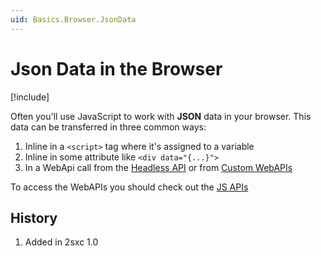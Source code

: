 ```yaml
---
uid: Basics.Browser.JsonData
---
```


# Json Data in the Browser

[!include[](~/pages/basics/stack/_shared-float-summary.md)]
<style>
  .context-box-summary .format-json-headless, 
  .context-box-summary .show-js, 
  .context-box-summary .interact-2sxc { visibility: visible; }
</style>

Often you'll use JavaScript to work with **JSON** data in your browser. 
This data can be transferred in three common ways:

1. Inline in a `<script>` tag where it's assigned to a variable
1. Inline in some attribute like `<div data="{...}">`
1. In a WebApi call from the [Headless API](xref:WebApi.Headless.Index) or from [Custom WebAPIs](xref:NetCode.WebApi.Index)

To access the WebAPIs you should check out the [JS APIs](xref:JsCode.Index)

## History

1. Added in 2sxc 1.0